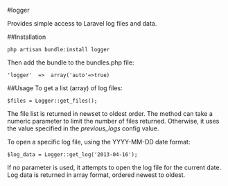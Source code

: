 #logger


Provides simple access to Laravel log files and data. 

##Installation

```
php artisan bundle:install logger
```

Then add the bundle to the bundles.php file:

```
'logger'  =>  array('auto'=>true)
```

##Usage
To get a list (array) of log files:

```
$files = Logger::get_files();
```

The file list is returned in newset to oldest order. The method can take a numeric parameter to limit the number of files returned. Otherwise, it uses the value specified in the *previous_logs* config value.


To open a specific log file, using the YYYY-MM-DD date format:

```
$log_data = Logger::get_log('2013-04-16');
```

If no parameter is used, it attempts to open the log file for the current date. Log data is returned in array format, ordered newest to oldest.
